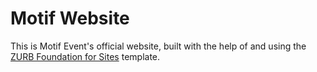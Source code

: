 # Motif Website

This is Motif Event's official website, built with the help of and using the [ZURB Foundation for Sites](https://foundation.zurb.com/sites/docs/starter-projects.html) template.
